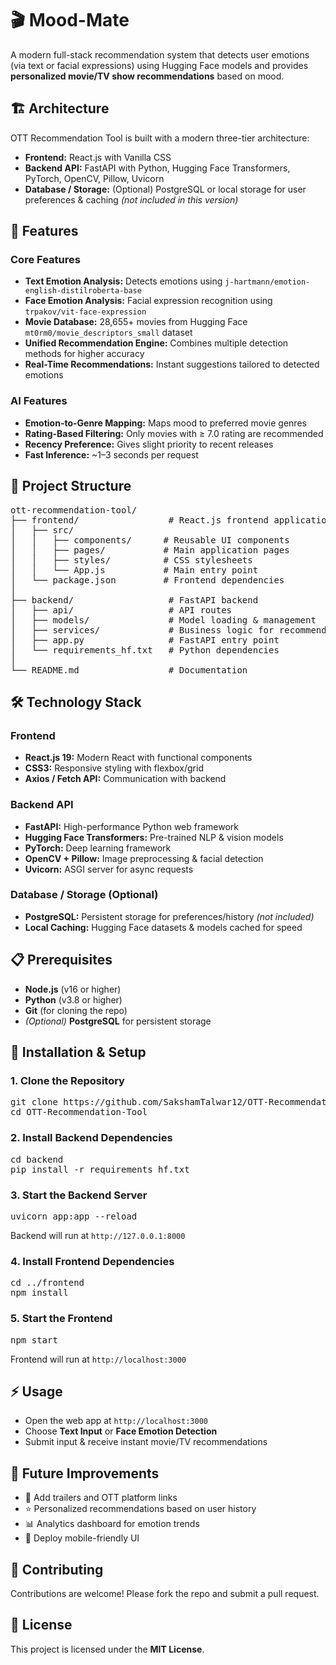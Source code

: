 <h1>🎬 Mood-Mate</h1>

<p>
A modern full-stack recommendation system that detects user emotions (via text or facial expressions) using Hugging Face models and provides 
<strong>personalized movie/TV show recommendations</strong> based on mood.
</p>

<h2>🏗️ Architecture</h2>

<p>OTT Recommendation Tool is built with a modern three-tier architecture:</p>
<ul>
  <li><strong>Frontend:</strong> React.js with Vanilla CSS</li>
  <li><strong>Backend API:</strong> FastAPI with Python, Hugging Face Transformers, PyTorch, OpenCV, Pillow, Uvicorn</li>
  <li><strong>Database / Storage:</strong> (Optional) PostgreSQL or local storage for user preferences & caching <em>(not included in this version)</em></li>
</ul>

<h2>🚀 Features</h2>

<h3>Core Features</h3>
<ul>
  <li><strong>Text Emotion Analysis:</strong> Detects emotions using <code>j-hartmann/emotion-english-distilroberta-base</code></li>
  <li><strong>Face Emotion Analysis:</strong> Facial expression recognition using <code>trpakov/vit-face-expression</code></li>
  <li><strong>Movie Database:</strong> 28,655+ movies from Hugging Face <code>mt0rm0/movie_descriptors_small</code> dataset</li>
  <li><strong>Unified Recommendation Engine:</strong> Combines multiple detection methods for higher accuracy</li>
  <li><strong>Real-Time Recommendations:</strong> Instant suggestions tailored to detected emotions</li>
</ul>

<h3>AI Features</h3>
<ul>
  <li><strong>Emotion-to-Genre Mapping:</strong> Maps mood to preferred movie genres</li>
  <li><strong>Rating-Based Filtering:</strong> Only movies with ≥ 7.0 rating are recommended</li>
  <li><strong>Recency Preference:</strong> Gives slight priority to recent releases</li>
  <li><strong>Fast Inference:</strong> ~1–3 seconds per request</li>
</ul>

<h2>📁 Project Structure</h2>

<pre>
ott-recommendation-tool/
├── frontend/                 # React.js frontend application
│   ├── src/
│   │   ├── components/      # Reusable UI components
│   │   ├── pages/           # Main application pages
│   │   ├── styles/          # CSS stylesheets
│   │   └── App.js           # Main entry point
│   └── package.json         # Frontend dependencies
│
├── backend/                  # FastAPI backend
│   ├── api/                  # API routes
│   ├── models/               # Model loading & management
│   ├── services/             # Business logic for recommendations
│   ├── app.py                # FastAPI entry point
│   └── requirements_hf.txt   # Python dependencies
│
└── README.md                 # Documentation
</pre>

<h2>🛠️ Technology Stack</h2>

<h3>Frontend</h3>
<ul>
  <li><strong>React.js 19:</strong> Modern React with functional components</li>
  <li><strong>CSS3:</strong> Responsive styling with flexbox/grid</li>
  <li><strong>Axios / Fetch API:</strong> Communication with backend</li>
</ul>

<h3>Backend API</h3>
<ul>
  <li><strong>FastAPI:</strong> High-performance Python web framework</li>
  <li><strong>Hugging Face Transformers:</strong> Pre-trained NLP & vision models</li>
  <li><strong>PyTorch:</strong> Deep learning framework</li>
  <li><strong>OpenCV + Pillow:</strong> Image preprocessing & facial detection</li>
  <li><strong>Uvicorn:</strong> ASGI server for async requests</li>
</ul>

<h3>Database / Storage (Optional)</h3>
<ul>
  <li><strong>PostgreSQL:</strong> Persistent storage for preferences/history <em>(not included)</em></li>
  <li><strong>Local Caching:</strong> Hugging Face datasets & models cached for speed</li>
</ul>

<h2>📋 Prerequisites</h2>
<ul>
  <li><strong>Node.js</strong> (v16 or higher)</li>
  <li><strong>Python</strong> (v3.8 or higher)</li>
  <li><strong>Git</strong> (for cloning the repo)</li>
  <li><em>(Optional)</em> <strong>PostgreSQL</strong> for persistent storage</li>
</ul>

<h2>🔧 Installation & Setup</h2>

<h3>1. Clone the Repository</h3>
<pre>
git clone https://github.com/SakshamTalwar12/OTT-Recommendation-Tool.git
cd OTT-Recommendation-Tool
</pre>

<h3>2. Install Backend Dependencies</h3>
<pre>
cd backend
pip install -r requirements_hf.txt
</pre>

<h3>3. Start the Backend Server</h3>
<pre>
uvicorn app:app --reload
</pre>
<p>Backend will run at <code>http://127.0.0.1:8000</code></p>

<h3>4. Install Frontend Dependencies</h3>
<pre>
cd ../frontend
npm install
</pre>

<h3>5. Start the Frontend</h3>
<pre>
npm start
</pre>
<p>Frontend will run at <code>http://localhost:3000</code></p>

<h2>⚡ Usage</h2>
<ul>
  <li>Open the web app at <code>http://localhost:3000</code></li>
  <li>Choose <strong>Text Input</strong> or <strong>Face Emotion Detection</strong></li>
  <li>Submit input & receive instant movie/TV recommendations</li>
</ul>

<h2>🔮 Future Improvements</h2>
<ul>
  <li>🎥 Add trailers and OTT platform links</li>
  <li>⭐ Personalized recommendations based on user history</li>
  <li>📊 Analytics dashboard for emotion trends</li>
  <li>📱 Deploy mobile-friendly UI</li>
</ul>

<h2>🤝 Contributing</h2>
<p>
Contributions are welcome! Please fork the repo and submit a pull request.
</p>

<h2>📜 License</h2>
<p>
This project is licensed under the <strong>MIT License</strong>.
</p>

